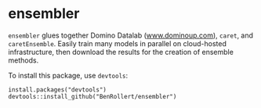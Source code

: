 # ensembler
`ensembler` glues together Domino Datalab (www.dominoup.com), `caret`, and `caretEnsemble`. Easily train many models in parallel on cloud-hosted infrastructure, then download the results for the creation of ensemble methods.

To install this package, use `devtools`:

    install.packages("devtools")
    devtools::install_github("BenRollert/ensembler")



